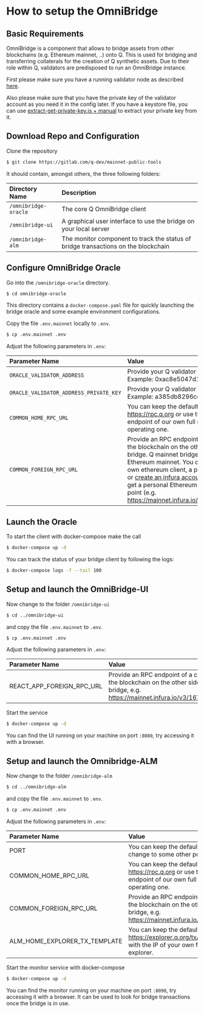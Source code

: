 # How to setup the OmniBridge

## Basic Requirements

OmniBridge is a component that allows to bridge assets from other blockchains (e.g. Ethereum mainnet, ..) onto Q. This is used for bridging and transferring collaterals for the creation of Q synthetic assets. Due to their role within Q, validators are predisposed to run an OmniBridge instance.

First please make sure you have a running validator node as described [here](how-to-setup-validator.md).

Also please make sure that you have the private key of the validator account as you need it in the config later. If you have a keystore file, you can use [extract-get-private-key.js + manual](https://gitlab.com/q-dev/mainnet-public-tools/-/tree/master/js-tools) to extract your private key from it.

## Download Repo and Configuration
Clone the repository

```bash
$ git clone https://gitlab.com/q-dev/mainnet-public-tools
```

It should contain, amongst others, the three following folders:

| **Directory Name** | **Description** |
|:--|:--|
| `/omnibridge-oracle` | The core Q OmniBridge client |
| `/omnibridge-ui` | A graphical user interface to use the bridge on your local server |
| `/omnibridge-alm` | The monitor component to track the status of bridge transactions on the blockchain |

## Configure OmniBridge Oracle

Go into the `/omnibridge-oracle` directory.

```bash
$ cd omnibridge-oracle
```

This directory contains a `docker-compose.yaml` file for quickly launching the bridge oracle and some example environment configurations.

Copy the file `.env.mainnet` locally to `.env`.

```bash
$ cp .env.mainnet .env
```

Adjust the following parameters in `.env`:

| **Parameter Name** | **Value** |
|:--|:--|
| `ORACLE_VALIDATOR_ADDRESS` | Provide your Q validator address. Example: 0xac8e5047d122f801... |
| `ORACLE_VALIDATOR_ADDRESS_PRIVATE_KEY` | Provide your Q validator private key. Example: a385db8296ceb9a.... |
| `COMMON_HOME_RPC_URL` | You can keep the default, use https://rpc.q.org or use the RPC endpoint of our own full node if you are operating one. |
| `COMMON_FOREIGN_RPC_URL` | Provide an RPC endpoint of a client of the blockchain on the other side of the bridge. Q mainnet bridges to the Ethereum mainnet. You can use your own ethereum client, a public endpoint or [create an infura account](https://infura.io/) for free to get a personal Ethereum mainnet access point (e.g.  https://mainnet.infura.io/v3/1673abc....). |

## Launch the Oracle
To start the client with docker-compose make the call

```bash
$ docker-compose up -d
```

You can track the status of your bridge client by following the logs:

```bash
$ docker-compose logs -f --tail 100
```

## Setup and launch the OmniBridge-UI

Now change to the folder `/omnibridge-ui`

```bash
$ cd ../omnibridge-ui
```

and copy the file `.env.mainnet` to `.env`.

```bash
$ cp .env.mainnet .env
```

Adjust the following parameters in `.env`:

| **Parameter Name** | **Value** |
|:--|:--|
| REACT_APP_FOREIGN_RPC_URL | Provide an RPC endpoint of a client of the blockchain on the other side of the bridge, e.g. https://mainnet.infura.io/v3/1673abc.... |

Start the service

```bash
$ docker-compose up -d
```

You can find the UI running on your machine on port `:8080`, try accessing it with a browser.

## Setup and launch the Omnibridge-ALM


Now change to the folder `/omnibridge-alm`

```bash
$ cd ../omnibridge-alm
```

and copy the file `.env.mainnet` to `.env`.

```bash
$ cp .env.mainnet .env
```

Adjust the following parameters in `.env`:

| **Parameter Name** | **Value** |
|:--|:--|
| PORT | You can keep the default `8090` or change to some other port. |
| COMMON_HOME_RPC_URL | You can keep the default, use https://rpc.q.org or use the RPC endpoint of our own full node if you are operating one. |
| COMMON_FOREIGN_RPC_URL | Provide an RPC endpoint of a client of the blockchain on the other side of the bridge, e.g. https://mainnet.infura.io/v3/1673abc.... |
| ALM_HOME_EXPLORER_TX_TEMPLATE | You can keep the default https://explorer.q.org/tx/%s or change with the IP of your own full node block explorer. |

Start the monitor service with docker-compose

```bash
$ docker-compose up -d
```

You can find the monitor running on your machine on port `:8090`, try accessing it with a browser. It can be used to look for bridge transactions once the bridge is in use.
